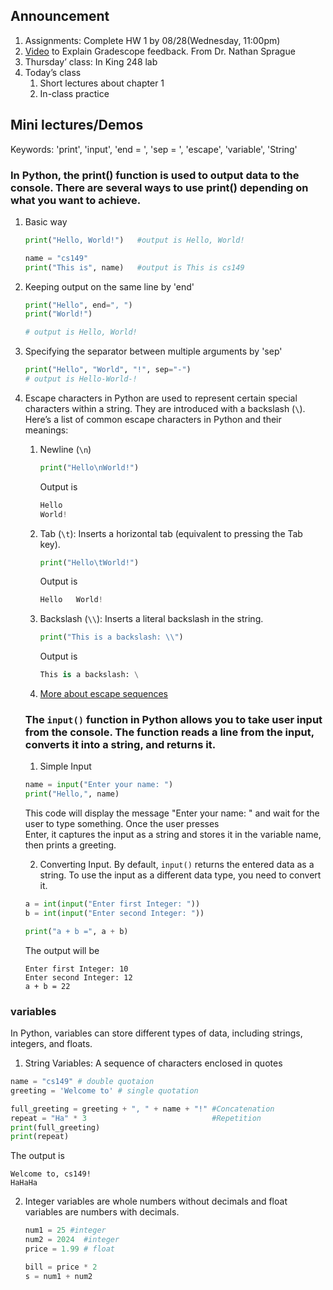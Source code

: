 ## Announcement
1. Assignments: Complete HW 1 by 08/28(Wednesday, 11:00pm)
2. [Video](https://www.youtube.com/watch?v=rtnzmbBqVfI) to Explain Gradescope feedback.  From Dr. Nathan Sprague
3. Thursday’ class: In King 248 lab
4. Today’s class
   1. Short lectures about chapter 1 
   2. In-class practice

## Mini lectures/Demos
Keywords: 'print', 'input', 'end = ', 'sep = ', 'escape', 'variable', 'String'
### In Python, the print() function is used to output data to the console. There are several ways to use print() depending on what you want to achieve.
1. Basic way
   ```python
   print("Hello, World!")   #output is Hello, World!
   
   name = "cs149"
   print("This is", name)   #output is This is cs149
   ```

2. Keeping output on the same line by 'end'
   ```python
   print("Hello", end=", ")
   print("World!")

   # output is Hello, World!
   ```
3. Specifying the separator between multiple arguments by 'sep'
    ```python
   print("Hello", "World", "!", sep="-")
   # output is Hello-World-!
   ```
4. Escape characters in Python are used to represent certain special characters within a string. They are introduced with a backslash (`\`).
   Here’s a list of common escape characters in Python and their meanings:
   1. Newline (`\n`)
      ```python
      print("Hello\nWorld!")
      ```
      Output is
      ```python
      Hello
      World!
      ```
   2. Tab (`\t`): Inserts a horizontal tab (equivalent to pressing the Tab key).
      ```python
      print("Hello\tWorld!")
      ```
      Output is
      ```python
      Hello   World!
      ```
   3. Backslash (`\\`): Inserts a literal backslash in the string.
      ```python
      print("This is a backslash: \\")
      ```
       Output is
      ```python
      This is a backslash: \
      ```
   4. [More about escape sequences](https://learn.zybooks.com/zybook/JMUCS149Fall2024/chapter/1/section/7)
   ### The `input()` function in Python allows you to take user input from the console. The function reads a line from the input, converts it into a string, and returns it.
   1. Simple Input
   ```python
   name = input("Enter your name: ")
   print("Hello,", name)
   ```
   This code will display the message "Enter your name: " and wait for the user to type something. Once the user presses   
    Enter, it captures the input as a string and stores it in the variable name, then prints a greeting.

   2. Converting Input. By default, `input()` returns the entered data as a string. To use the input as a different data type, you need to convert it.
   ```python
   a = int(input("Enter first Integer: "))
   b = int(input("Enter second Integer: "))

   print("a + b =", a + b)
   ```
   The output will be
   ```
   Enter first Integer: 10
   Enter second Integer: 12
   a + b = 22
   ```
 ### variables 
 In Python, variables can store different types of data, including strings, integers, and floats. 
 1. String Variables: A sequence of characters enclosed in quotes
   ```python
   name = "cs149" # double quotaion
   greeting = 'Welcome to' # single quotation

   full_greeting = greeting + ", " + name + "!" #Concatenation
   repeat = "Ha" * 3                            #Repetition
   print(full_greeting)
   print(repeat)
   ```
   The output is
   ```
   Welcome to, cs149!
   HaHaHa
   ```
2. Integer variables are whole numbers without decimals and float variables are numbers with decimals.
   ```python
   num1 = 25 #integer 
   num2 = 2024  #integer
   price = 1.99 # float

   bill = price * 2
   s = num1 + num2
   ```

